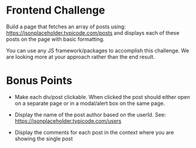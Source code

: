 # Frontend Challenge

Build a page that fetches an array of posts using: https://jsonplaceholder.typicode.com/posts and displays each of these posts on the page with basic formatting.

You can use any JS framework/packages to accomplish this challenge. We are looking more at your approach rather than the end result.

# Bonus Points

- Make each div/post clickable. When clicked the post should either open on a separate page or in a modal/alert box on the same page.

- Display the name of the post author based on the userId. See: https://jsonplaceholder.typicode.com/users

- Display the comments for each post in the context where you are showing the single post

